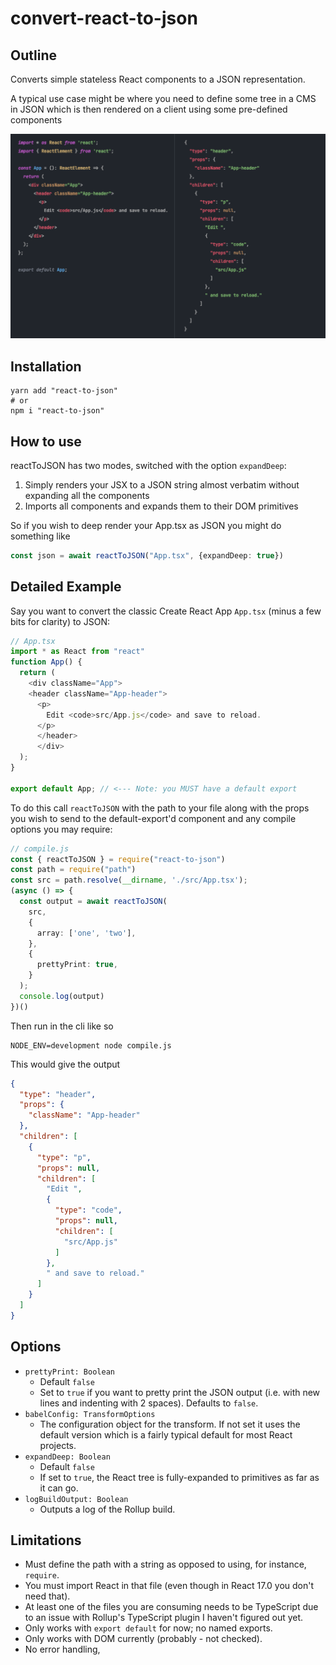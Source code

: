 # convert-react-to-json

## Outline

Converts simple stateless React components to a JSON representation.

A typical use case might be where you need to define some tree in a CMS in JSON which is then rendered on a client using some pre-defined components

![](./docs/example.png)


## Installation

```
yarn add "react-to-json"
# or
npm i "react-to-json"
```

## How to use

reactToJSON has two modes, switched with the option `expandDeep`:

1. Simply renders your JSX to a JSON string almost verbatim without expanding all the components
2. Imports all components and expands them to their DOM primitives

So if you wish to deep render your App.tsx as JSON you might do something like

```typescript
const json = await reactToJSON("App.tsx", {expandDeep: true})
```

## Detailed Example

Say you want to convert the classic Create React App `App.tsx` (minus a few bits for clarity) to JSON:

```typescript
// App.tsx
import * as React from "react"
function App() {
  return (
    <div className="App">
    <header className="App-header">
      <p>
        Edit <code>src/App.js</code> and save to reload.
      </p>
      </header>
      </div>
  );
}

export default App; // <--- Note: you MUST have a default export
```

To do this call `reactToJSON` with the path to your file along with the props you wish to send to the default-export'd component and any compile options you may require:

```typescript
// compile.js
const { reactToJSON } = require("react-to-json")
const path = require("path")
const src = path.resolve(__dirname, './src/App.tsx');
(async () => {
  const output = await reactToJSON(
    src,
    {
      array: ['one', 'two'],
    },
    {
      prettyPrint: true,
    }
  );
  console.log(output)
})()
```

Then run in the cli like so

```
NODE_ENV=development node compile.js 
```

This would give the output

```json
{
  "type": "header",
  "props": {
    "className": "App-header"
  },
  "children": [
    {
      "type": "p",
      "props": null,
      "children": [
        "Edit ",
        {
          "type": "code",
          "props": null,
          "children": [
            "src/App.js"
          ]
        },
        " and save to reload."
      ]
    }
  ]
}
```

## Options

- `prettyPrint: Boolean`
  - Default `false`
  - Set to `true` if you want to pretty print the JSON output (i.e. with new lines and indenting with 2 spaces). Defaults to `false`.
- `babelConfig: TransformOptions`
  - The configuration object for the transform. If not set it uses the default version which is a fairly typical default for most React projects.
- `expandDeep: Boolean`
  - Default `false`  
  - If set to `true`, the React tree is fully-expanded to primitives as far as it can go.
- `logBuildOutput: Boolean`
  - Outputs a log of the Rollup build.

## Limitations

- Must define the path with a string as opposed to using, for instance, `require`.
- You must import React in that file (even though in React 17.0 you don't need that).
- At least one of the files you are consuming needs to be TypeScript due to an issue with Rollup's TypeScript plugin I haven't figured out yet.
- Only works with `export default` for now; no named exports.
- Only works with DOM currently (probably - not checked).
- No error handling,
